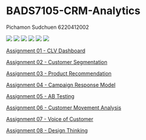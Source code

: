 # BADS7105-CRM-Analytics

Pichamon Sudchuen 6220412002

[![](https://img.shields.io/badge/-Power--BI-brightgreen)](#) [![](https://img.shields.io/badge/-Python-brightgreen)](#) [![](https://img.shields.io/badge/-Google--Colab-brightgreen)](#) [![](https://img.shields.io/badge/-SQL-brightgreen)](#) [![](https://img.shields.io/badge/-BigQuery-brightgreen)](#) [![](https://img.shields.io/badge/-Google--Data--Studio-brightgreen)](#)  

[Assignment 01 - CLV Dashboard](https://github.com/MimismPS/BADS7105-CRM-Analytics/tree/main/Assignment%2001%20-%20CLV%20Dashboard)

[Assignment 02 - Customer Segmentation](https://github.com/MimismPS/BADS7105-CRM-Analytics/tree/main/Assignment%2002%20-%20Customer%20Segmentation)

[Assignment 03 - Product Recommendation](https://github.com/MimismPS/BADS7105-CRM-Analytics/tree/main/Assignment%2003%20-%20Product%20Recommendation)

[Assignment 04 - Campaign Response Model](https://github.com/MimismPS/BADS7105-CRM-Analytics/tree/main/Assignment%2004%20-%20Campaign%20Response%20Model)

[Assignment 05 - AB Testing](https://github.com/MimismPS/BADS7105-CRM-Analytics/tree/main/Assignment%2005%20-%20AB%20Testing)

[Assignment 06 - Customer Movement Analysis](https://github.com/MimismPS/BADS7105-CRM-Analytics/tree/main/Assignment%2006%20-%20Customer%20Movement%20Analysis)

[Assignment 07 - Voice of Customer](https://github.com/MimismPS/BADS7105-CRM-Analytics/tree/main/Assignment%2007%20-%20Voice%20of%20Customer)

[Assignment 08 - Design Thinking](https://github.com/MimismPS/BADS7105-CRM-Analytics/tree/main/Assignment%2008%20-%20Design%20Thinking)
